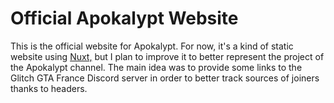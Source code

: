 # Official Apokalypt Website

This is the official website for Apokalypt. For now, it's a kind of static website using [Nuxt,](https://nuxt.com) but
I plan to improve it to better represent the project of the Apokalypt channel.
The main idea was to provide some links to the Glitch GTA France Discord server in order to better track sources of
joiners thanks to headers.

